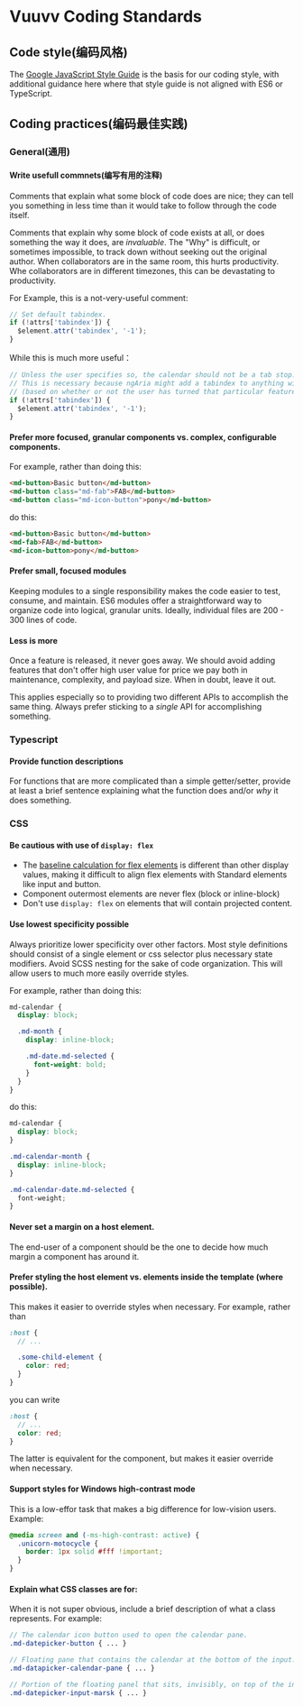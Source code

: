 # Vuuvv Coding Standards

## Code style(编码风格)

The [Google JavaScript Style Guide](https://google.github.io/styleguide/javascriptguide.xml) is the
basis for our coding style, with additional guidance here where that style guide is not aligned with
ES6 or TypeScript.

## Coding practices(编码最佳实践)

### General(通用)

#### Write usefull commnets(编写有用的注释)

Comments that explain what some block of code does are nice; they can tell you something in less time than it would take to follow through the code itself.

Comments that explain why some block of code exists at all, or does something the way it does,
are _invaluable_. The "Why" is difficult, or sometimes impossible, to track down without seeking out the original author. When collaborators are in the same room, this hurts productivity.
Whe collaborators are in different timezones, this can be devastating to productivity.

For Example, this is a not-very-useful comment:
```ts
// Set default tabindex.
if (!attrs['tabindex']) {
  $element.attr('tabindex', '-1');
}
```

While this is much more useful：
```ts
// Unless the user specifies so, the calendar should not be a tab stop.
// This is necessary because ngAria might add a tabindex to anything with an ng-model
// (based on whether or not the user has turned that particular feature on/off)
if (!attrs['tabindex']) {
  $element.attr('tabindex', '-1');
}
```

#### Prefer more focused, granular components vs. complex, configurable components.

For example, rather than doing this:
```html
<md-button>Basic button</md-button>
<md-button class="md-fab">FAB</md-button>
<md-button class="md-icon-button">pony</md-button>
```

do this:
```html
<md-button>Basic button</md-button>
<md-fab>FAB</md-button>
<md-icon-button>pony</md-button>
```

#### Prefer small, focused modules
Keeping modules to a single responsibility makes the code easier to test, consume, and maintain.
ES6 modules offer a straightforward way to organize code into logical, granular units.
Ideally, individual files are 200 - 300 lines of code.

#### Less is more
Once a feature is released, it never goes away. We should avoid adding features that don't offer
high user value for price we pay both in maintenance, complexity, and payload size. When in doubt,
leave it out.

This applies especially so to providing two different APIs to accomplish the same thing. Always
prefer sticking to a _single_ API for accomplishing something.

### Typescript

#### Provide function descriptions
For functions that are more complicated than a simple getter/setter, provide at least a brief
sentence explaining what the function does and/or _why_ it does something.

### CSS

#### Be cautious with use of `display: flex`
* The [baseline calculation for flex elements](http://www.w3.org/TR/css-flexbox-1/#flex-baselines)
is different than other display values, making it difficult to align flex elements with Standard
elements like input and button.
* Component outermost elements are never flex (block or inline-block)
* Don't use `display: flex` on elements that will contain projected content.

#### Use lowest specificity possible
Always prioritize lower specificity over other factors. Most style definitions should consist of a
single element or css selector plus necessary state modifiers. Avoid SCSS nesting for the sake of
code organization. This will allow users to much more easily override styles.

For example, rather than doing this:
```scss
md-calendar {
  display: block;

  .md-month {
    display: inline-block;

    .md-date.md-selected {
      font-weight: bold;
    }
  }
}
```

do this:
```scss
md-calendar {
  display: block;
}

.md-calendar-month {
  display: inline-block;
}

.md-calendar-date.md-selected {
  font-weight;
}
```

#### Never set a margin on a host element.
The end-user of a component should be the one to decide how much margin a component has around it.

#### Prefer styling the host element vs. elements inside the template (where possible).
This makes it easier to override styles when necessary. For example, rather than

```scss
:host {
  // ...

  .some-child-element {
    color: red;
  }
}
```

you can write
```scss
:host {
  // ...
  color: red;
}
```

The latter is equivalent for the component, but makes it easier override when necessary.

#### Support styles for Windows high-contrast mode
This is a low-effor task that makes a big difference for low-vision users. Example:
```css
@media screen and (-ms-high-contrast: active) {
  .unicorn-motocycle {
    border: 1px solid #fff !important;
  }
}
```


#### Explain what CSS classes are for:
When it is not super obvious, include a brief description of what a class represents. For example:
```scss
// The calendar icon button used to open the calendar pane.
.md-datepicker-button { ... }

// Floating pane that contains the calendar at the bottom of the input.
.md-datapicker-calendar-pane { ... }

// Portion of the floating panel that sits, invisibly, on top of the input.
.md-datepicker-input-marsk { ... }
```

